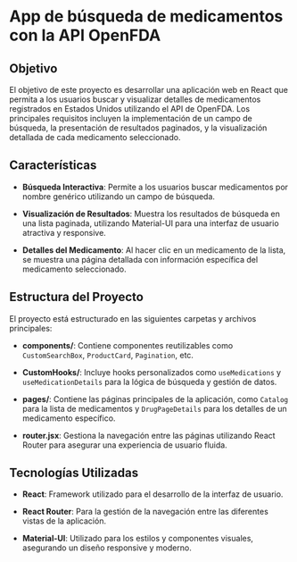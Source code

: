 # App de búsqueda de medicamentos con la API OpenFDA

## Objetivo

El objetivo de este proyecto es desarrollar una aplicación web en React que permita a los usuarios buscar y visualizar detalles de medicamentos registrados en Estados Unidos utilizando el API de OpenFDA. Los principales requisitos incluyen la implementación de un campo de búsqueda, la presentación de resultados paginados, y la visualización detallada de cada medicamento seleccionado.

## Características

- **Búsqueda Interactiva**: Permite a los usuarios buscar medicamentos por nombre genérico utilizando un campo de búsqueda.
- **Visualización de Resultados**: Muestra los resultados de búsqueda en una lista paginada, utilizando Material-UI para una interfaz de usuario atractiva y responsive.

- **Detalles del Medicamento**: Al hacer clic en un medicamento de la lista, se muestra una página detallada con información específica del medicamento seleccionado.

## Estructura del Proyecto

El proyecto está estructurado en las siguientes carpetas y archivos principales:

- **components/**: Contiene componentes reutilizables como `CustomSearchBox`, `ProductCard`, `Pagination`, etc.
- **CustomHooks/**: Incluye hooks personalizados como `useMedications` y `useMedicationDetails` para la lógica de búsqueda y gestión de datos.

- **pages/**: Contiene las páginas principales de la aplicación, como `Catalog` para la lista de medicamentos y `DrugPageDetails` para los detalles de un medicamento específico.

- **router.jsx**: Gestiona la navegación entre las páginas utilizando React Router para asegurar una experiencia de usuario fluida.

## Tecnologías Utilizadas

- **React**: Framework utilizado para el desarrollo de la interfaz de usuario.
- **React Router**: Para la gestión de la navegación entre las diferentes vistas de la aplicación.

- **Material-UI**: Utilizado para los estilos y componentes visuales, asegurando un diseño responsive y moderno.
